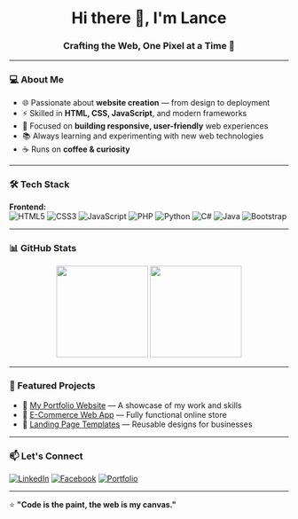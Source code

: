 <h1 align="center">Hi there 👋, I'm Lance</h1>
<h3 align="center">Crafting the Web, One Pixel at a Time 🚀</h3>

---

### 💻 About Me
- 🌐 Passionate about **website creation** — from design to deployment  
- ⚡ Skilled in **HTML, CSS, JavaScript**, and modern frameworks  
- 🎯 Focused on **building responsive, user-friendly** web experiences  
- 📚 Always learning and experimenting with new web technologies  
- ☕ Runs on **coffee & curiosity**  

---

### 🛠 Tech Stack
**Frontend:**  
![HTML5](https://img.shields.io/badge/HTML5-E34F26?style=for-the-badge&logo=html5&logoColor=white)
![CSS3](https://img.shields.io/badge/CSS3-1572B6?style=for-the-badge&logo=css3&logoColor=white)
![JavaScript](https://img.shields.io/badge/JavaScript-F7DF1E?style=for-the-badge&logo=javascript&logoColor=black)
![PHP](https://img.shields.io/badge/PHP-777BB4?style=for-the-badge&logo=php&logoColor=white)
![Python](https://img.shields.io/badge/Python-3776AB?style=for-the-badge&logo=python&logoColor=white)
![C#](https://img.shields.io/badge/C%23-239120?style=for-the-badge&logo=c-sharp&logoColor=white)
![Java](https://img.shields.io/badge/Java-007396?style=for-the-badge&logo=java&logoColor=white)
![Bootstrap](https://img.shields.io/badge/Bootstrap-7952B3?style=for-the-badge&logo=bootstrap&logoColor=white)

---

### 📊 GitHub Stats
<p align="center">
<img src="https://github-readme-stats.vercel.app/api?username=YOUR_USERNAME&show_icons=true&theme=tokyonight" height="165">
<img src="https://github-readme-stats.vercel.app/api/top-langs/?username=YOUR_USERNAME&layout=compact&theme=tokyonight" height="165">
</p>

---

### 🌟 Featured Projects
- 🔗 [My Portfolio Website](https://your-portfolio-link.com) — A showcase of my work and skills  
- 🛒 [E-Commerce Web App](https://github.com/YOUR_USERNAME/ecommerce-app) — Fully functional online store  
- 📄 [Landing Page Templates](https://github.com/YOUR_USERNAME/landing-page-templates) — Reusable designs for businesses  

---

### 📫 Let's Connect
[![LinkedIn](https://img.shields.io/badge/LinkedIn-blue?style=flat&logo=linkedin&labelColor=blue)](https://linkedin.com/in/YOUR_LINKEDIN)
[![Facebook](https://img.shields.io/badge/Facebook-1877F2?style=flat&logo=facebook&logoColor=white)](https://facebook.com/YOUR_FACEBOOK)
[![Portfolio](https://img.shields.io/badge/Portfolio-000?style=flat&logo=firefox&logoColor=white)](https://your-portfolio-link.com)

---

⭐️ **"Code is the paint, the web is my canvas."**
